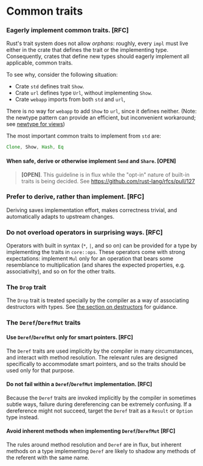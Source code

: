# Common traits

### Eagerly implement common traits. [RFC]

Rust's trait system does not allow _orphans_: roughly, every `impl` must live
either in the crate that defines the trait or the implementing
type. Consequently, crates that define new types should eagerly implement all
applicable, common traits.

To see why, consider the following situation:

* Crate `std` defines trait `Show`.
* Crate `url` defines type `Url`, without implementing `Show`.
* Crate `webapp` imports from both `std` and `url`,

There is no way for `webapp` to add `Show` to `url`, since it defines neither.
(Note: the newtype pattern can provide an efficient, but inconvenient
workaround; see [newtype for views](../types/newtype.md))

The most important common traits to implement from `std` are:

```rust
Clone, Show, Hash, Eq
```

#### When safe, derive or otherwise implement `Send` and `Share`. [OPEN]

> **[OPEN]**. This guideline is in flux while the "opt-in" nature of
> built-in traits is being decided. See https://github.com/rust-lang/rfcs/pull/127

### Prefer to derive, rather than implement. [RFC]

Deriving saves implementation effort, makes correctness trivial, and
automatically adapts to upstream changes.

### Do not overload operators in surprising ways. [RFC]

Operators with built in syntax (`*`, `|`, and so on) can be provided for a type
by implementing the traits in `core::ops`. These operators come with strong
expectations: implement `Mul` only for an operation that bears some resemblance
to multiplication (and shares the expected properties, e.g. associativity), and
so on for the other traits.

### The `Drop` trait

The `Drop` trait is treated specially by the compiler as a way of
associating destructors with types. See
[the section on destructors](../../ownership/destructors.md) for
guidance.

### The `Deref`/`DerefMut` traits

#### Use `Deref`/`DerefMut` only for smart pointers. [RFC]

The `Deref` traits are used implicitly by the compiler in many circumstances,
and interact with method resolution. The relevant rules are designed
specifically to accommodate smart pointers, and so the traits should be used
only for that purpose.

#### Do not fail within a `Deref`/`DerefMut` implementation. [RFC]

Because the `Deref` traits are invoked implicitly by the compiler in sometimes
subtle ways, failure during dereferencing can be extremely confusing. If a
dereference might not succeed, target the `Deref` trait as a `Result` or
`Option` type instead.

#### Avoid inherent methods when implementing `Deref`/`DerefMut` [RFC]

The rules around method resolution and `Deref` are in flux, but inherent methods
on a type implementing `Deref` are likely to shadow any methods of the referent
with the same name.
